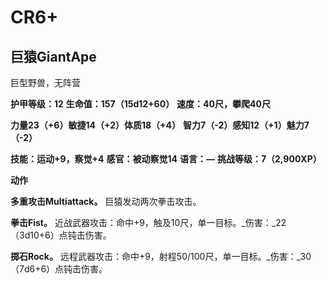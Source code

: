 # CR6+

## 巨猿GiantApe

巨型野兽，无阵营

**护甲等级：12**
**生命值：157（15d12+60）**
**速度：40尺，攀爬40尺**

**力量23（+6）敏捷14（+2）体质18（+4）**
**智力7（-2）感知12（+1）魅力7（-2）**

**技能：运动+9，察觉+4**
**感官：被动察觉14**
**语言：—**
**挑战等级：7（2,900XP）**

**动作**

**多重攻击Multiattack。** 巨猿发动两次拳击攻击。

**拳击Fist。** 近战武器攻击：命中+9，触及10尺，单一目标。_伤害：_22（3d10+6）点钝击伤害。

**掷石Rock。** 远程武器攻击：命中+9，射程50/100尺，单一目标。_伤害：_30（7d6+6）点钝击伤害。
